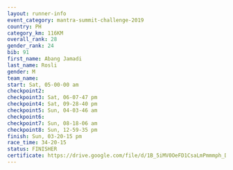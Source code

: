```yaml
---
layout: runner-info 
event_category: mantra-summit-challenge-2019 
country: PH
category_km: 116KM
overall_rank: 28
gender_rank: 24
bib: 91
first_name: Abang Jamadi
last_name: Rosli
gender: M
team_name: 
start: Sat, 05-00-00 am
checkpoint2: 
checkpoint3: Sat, 06-07-47 pm
checkpoint4: Sat, 09-28-40 pm
checkpoint5: Sun, 04-03-46 am
checkpoint6: 
checkpoint7: Sun, 08-18-06 am
checkpoint8: Sun, 12-59-35 pm
finish: Sun, 03-20-15 pm
race_time: 34-20-15
status: FINISHER
certificate: https://drive.google.com/file/d/1B_5iMV0OeFD1CsaLmPmmmph_DtYWm3Ys/view?usp=sharing
---
```

